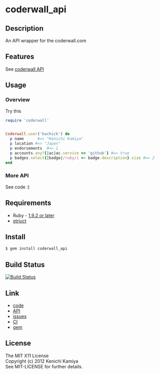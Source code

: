 coderwall_api
=============

Description
-----------

An API wrapper for the coderwall.com


Features
--------

See [coderwall API](http://coderwall.com/api)

Usage
-----

### Overview

Try this

```ruby
require 'coderwall'


Coderwall.user('kachick') do
  p name      #=> "Kenichi Kamiya"
  p location #=> "Japan"
  p endorsements  #=> 1
  p accounts.any?{|ac|ac.service == 'github'} #=> true
  p badges.select{|badge|/ruby/i =~ badge.description}.size #=> 2
end
```

### More API

See code :)

Requirements
-------------

* Ruby - [1.9.2 or later](http://travis-ci.org/#!/kachick/coderwall_api)
* [striuct](https://github.com/kachick/striuct)

Install
-------

```bash
$ gem install coderwall_api
```

Build Status
-------------

[![Build Status](https://secure.travis-ci.org/kachick/coderwall_api.png)](http://travis-ci.org/kachick/coderwall_api)

Link
----

* [code](https://github.com/kachick/coderwall_api)
* [API](http://kachick.github.com/coderwall_api/yard/frames.html)
* [issues](https://github.com/kachick/coderwall_api/issues)
* [CI](http://travis-ci.org/#!/kachick/coderwall_api)
* [gem](https://rubygems.org/gems/coderwall_api)

License
--------

The MIT X11 License  
Copyright (c) 2012 Kenichi Kamiya  
See MIT-LICENSE for further details.

